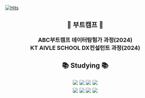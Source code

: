 [![Hits](https://hits.seeyoufarm.com/api/count/incr/badge.svg?url=https%3A%2F%2Fgithub.com%2Fmin-0&count_bg=%23555555&title_bg=%23323232&icon=github.svg&icon_color=%23FFFFFF&title=hits&edge_flat=false)](https://hits.seeyoufarm.com)

<h2 align="center"> 🏫 부트캠프 🏫 <br> </p>

<p align="center"><sub>ABC부트캠프 데이터탐험가 과정(2024)</sub> <br>
<sub>KT AIVLE SCHOOL DX컨설턴트 과정(2024)</sub></p>

<h2 align="center"> 📚 Studying 📚 <br> </p>


 
  <img src="https://img.shields.io/badge/Python-3776AB?style=round-square&logo=Python&logoColor=white"/> <img src="https://img.shields.io/badge/Streamlit-FF4B4B?style=round-square&logo=streamlit&logoColor=white"/>
  <img src="https://img.shields.io/badge/Pandas-150458?style=round-square&logo=pandas&logoColor=white"/> <img src="https://img.shields.io/badge/Figma-F24E1E?style=round-square&logo=figma&logoColor=white"/>
  <br>
  <img src="https://img.shields.io/badge/Amazon%20S3-569A31?style=round-square&logo=amazons3&logoColor=white"/> <img src="https://img.shields.io/badge/Amazon%20RDS-527FFF?style=round-square&logo=amazonrds&logoColor=white"/> 
  <img src="https://img.shields.io/badge/Amazon%20Route%2053-8C4FFF?style=round-square&logo=amazonroute53&logoColor=white"/> <img src="https://img.shields.io/badge/Amazon%20EC2-FF9900?style=round-square&logo=amazonec2&logoColor=white"/>

 
<!--
<p align="right">
<a href="블로그 주소"><img src="https://img.shields.io/badge/My tech blog-A9BCF5?style=flat-square&logo=GitHub Sponsors&logoColor=white&link=블로그 주소"/></a>
<a href="인스타그램 주소" target="_blank"><img src="https://img.shields.io/badge/Instagram-E4405F?style=flat-square&logo=Instagram&logoColor=white"/></a>
</p>
-->

